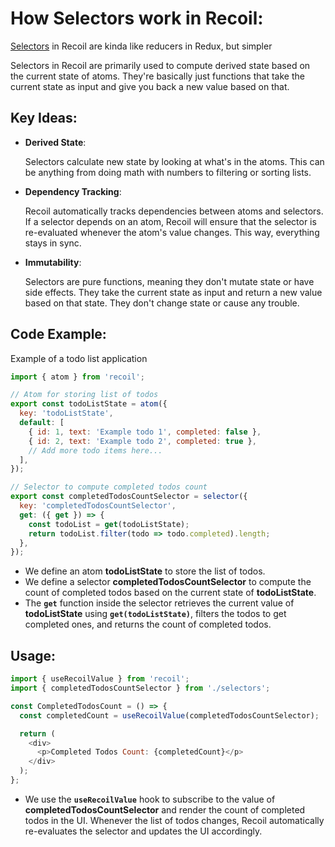 # How Selectors work in Recoil:

[Selectors](https://recoiljs.org/docs/basic-tutorial/selectors) in Recoil are kinda like reducers in Redux, but simpler

Selectors in Recoil are primarily used to compute derived state based on the current state of atoms. They're basically just functions that take the current state as input and give you back a new value based on that.

## Key Ideas:

 - __Derived State__:

   Selectors calculate new state by looking at what's in the atoms. This can be anything from doing math with numbers to filtering or sorting lists.

- __Dependency Tracking__:

    Recoil automatically tracks dependencies between atoms and selectors. If a selector depends on an atom, Recoil will ensure that the selector is re-evaluated whenever the atom's value changes. This way, everything stays in sync.

- __Immutability__:

    Selectors are pure functions, meaning they don't mutate state or have side effects. They take the current state as input and return a new value based on that state. They don't change state or cause any trouble. 


## Code Example:

Example of a todo list application

```javascript
import { atom } from 'recoil';

// Atom for storing list of todos
export const todoListState = atom({
  key: 'todoListState',
  default: [
    { id: 1, text: 'Example todo 1', completed: false },
    { id: 2, text: 'Example todo 2', completed: true },
    // Add more todo items here...
  ],
});

// Selector to compute completed todos count
export const completedTodosCountSelector = selector({
  key: 'completedTodosCountSelector',
  get: ({ get }) => {
    const todoList = get(todoListState);
    return todoList.filter(todo => todo.completed).length;
  },
});

```
  - We define an atom __todoListState__ to store the list of todos.
  - We define a selector __completedTodosCountSelector__ to compute the count of completed todos based on the current state of __todoListState__.
  - The __`get`__ function inside the selector retrieves the current value of __todoListState__ using __`get(todoListState)`__, filters the todos to get completed ones, and returns the count of completed todos.

## Usage:


```javascript
import { useRecoilValue } from 'recoil';
import { completedTodosCountSelector } from './selectors';

const CompletedTodosCount = () => {
  const completedCount = useRecoilValue(completedTodosCountSelector);

  return (
    <div>
      <p>Completed Todos Count: {completedCount}</p>
    </div>
  );
};

```
  - We use the __`useRecoilValue`__ hook to subscribe to the value of __completedTodosCountSelector__ and render the count of completed todos in the UI. Whenever the list of todos changes, Recoil automatically re-evaluates the selector and updates the UI accordingly.

